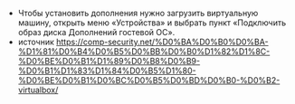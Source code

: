 * Чтобы установить дополнения нужно загрузить виртуальную машину, открыть меню «Устройства» и выбрать пункт «Подключить образ диска Дополнений гостевой ОС».
* источник https://comp-security.net/%D0%BA%D0%B0%D0%BA-%D1%81%D0%B4%D0%B5%D0%BB%D0%B0%D1%82%D1%8C-%D0%BE%D0%B1%D1%89%D0%B8%D0%B9-%D0%B1%D1%83%D1%84%D0%B5%D1%80-%D0%BE%D0%B1%D0%BC%D0%B5%D0%BD%D0%B0-%D0%B2-virtualbox/